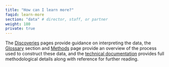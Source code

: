 ```yaml
---
title: "How can I learn more?"
faqid: learn-more
section: "data" # director, staff, or partner
weight: 180
private: true
---
```

The <a href="/discoveries/">Discoveries</a> pages provide guidance on interpreting the data, the <a href="#glossary" data-scroll-target="glossary" class="scroll-to-section">Glossary</a> section and <a href="/methods">Methods</a> page provide an overview of the process used to construct these data, and the <a href="/papers/SEDA_documentation_v30_DRAFT09212019.pdf" target="_blank">technical documentation</a> provides full methodological details along with reference for further reading.
